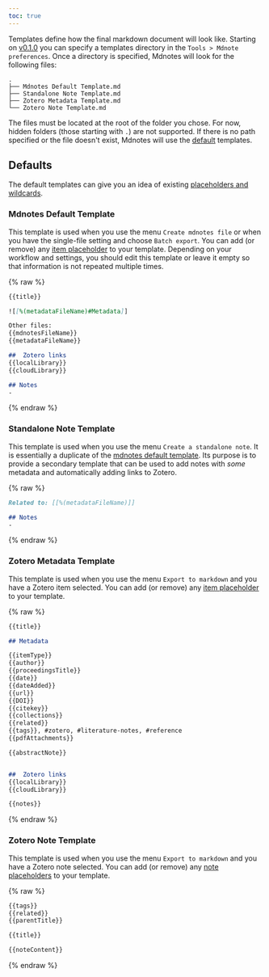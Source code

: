```yaml
---
toc: true
---
```


Templates define how the final markdown document will look like. Starting on [v0.1.0](/v0.1.0) you can specify a templates directory in the `Tools > Mdnote preferences`.
Once a directory is specified, Mdnotes will look for the following files:

```
.
├── Mdnotes Default Template.md
├── Standalone Note Template.md
├── Zotero Metadata Template.md
└── Zotero Note Template.md

```

The files must be located at the root of the folder you chose. For now, hidden folders (those starting with `.`) are not supported.
If there is no path specified or the file doesn't exist, Mdnotes will use the [default](#default) templates.

## Defaults

The default templates can give you an idea of existing [placeholders and wildcards](/docs/placeholders).

### Mdnotes Default Template

This template is used when you use the menu `Create mdnotes file` or when you have the single-file setting and choose `Batch export`.
You can add (or remove) any [item placeholder](/docs/placeholders/#item-placeholders) to your template.
Depending on your workflow and settings, you should edit this template or leave it empty so that information is not repeated multiple times.

{% raw %}

```markdown
{{title}}

![[%(metadataFileName)#Metadata]]

Other files:
{{mdnotesFileName}}
{{metadataFileName}}

##  Zotero links
{{localLibrary}}
{{cloudLibrary}}

## Notes
-
```

{% endraw %}

### Standalone Note Template

This template is used when you use the menu `Create a standalone note`. It is essentially a duplicate of the [mdnotes default template](#mdnotes-default-template).
Its purpose is to provide a secondary template that can be used to add notes with *some* metadata and automatically adding links to Zotero.

{% raw %}

```markdown
Related to: [[%(metadataFileName)]]

## Notes
-
```

{% endraw %}

### Zotero Metadata Template

This template is used when you use the menu `Export to markdown` and you have a Zotero item selected.
You can add (or remove) any [item placeholder](/docs/placeholders/#item-placeholders) to your template.

{% raw %}

```markdown
{{title}}

## Metadata

{{itemType}}
{{author}}
{{proceedingsTitle}}
{{date}}
{{dateAdded}}
{{url}}
{{DOI}}
{{citekey}}
{{collections}}
{{related}}
{{tags}}, #zotero, #literature-notes, #reference
{{pdfAttachments}}

{{abstractNote}}


##  Zotero links
{{localLibrary}}
{{cloudLibrary}}

{{notes}}
```

{% endraw %}

### Zotero Note Template

This template is used when you use the menu `Export to markdown` and you have a Zotero note selected.
You can add (or remove) any [note placeholders](/docs/placeholders/#note-placeholders) to your template.

{% raw %}

```markdown
{{tags}}
{{related}}
{{parentTitle}}

{{title}}

{{noteContent}}
```

{% endraw %}
